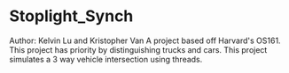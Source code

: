 # Stoplight_Synch
Author: Kelvin Lu and Kristopher Van A project based off Harvard's OS161. This project has priority by distinguishing trucks and cars. This project simulates a 3 way vehicle intersection using threads. 
